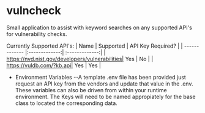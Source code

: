 # vulncheck

Small application to assist with keyword searches on any supported API's for vulnerability checks. 

 
 Currently Supported API's:
| Name        | Supported           | API Key Required?  |
| ------------- |:-------------:| :-------------:|
| https://nvd.nist.gov/developers/vulnerabilities| Yes | No |
| https://vuldb.com/?kb.api| Yes | Yes |


- Environment Variables 
--A template .env file has been provided just request an API key from the vendors and update that value in the .env. These variables can also be driven from within your runtime environment. The Keys will need to be named appropiately for the base class to located the corresponding data. 

